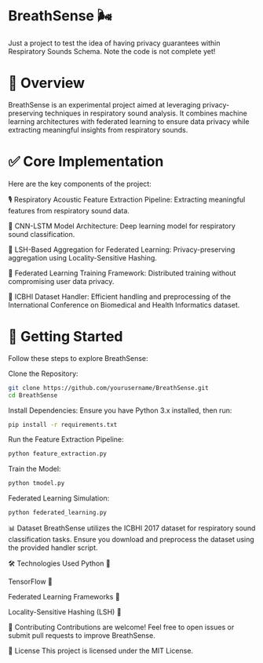 # BreathSense 🌬️
                  
Just a project to test the idea of having privacy guarantees within Respiratory Sounds Schema. Note the code is not complete yet! 

# 🌟 Overview
BreathSense is an experimental project aimed at leveraging privacy-preserving techniques in respiratory sound analysis. It combines machine learning architectures with federated learning to ensure data privacy while extracting meaningful insights from respiratory sounds.

# ✅ Core Implementation
Here are the key components of the project:

🎙️ Respiratory Acoustic Feature Extraction Pipeline: Extracting meaningful features from respiratory sound data.

🧠 CNN-LSTM Model Architecture: Deep learning model for respiratory sound classification.

🔑 LSH-Based Aggregation for Federated Learning: Privacy-preserving aggregation using Locality-Sensitive Hashing.

🤝 Federated Learning Training Framework: Distributed training without compromising user data privacy.

📂 ICBHI Dataset Handler: Efficient handling and preprocessing of the International Conference on Biomedical and Health Informatics dataset.

# 🚀 Getting Started
Follow these steps to explore BreathSense:

Clone the Repository:

```sh
git clone https://github.com/yourusername/BreathSense.git
cd BreathSense
```

Install Dependencies:
Ensure you have Python 3.x installed, then run:
```sh
pip install -r requirements.txt
```

Run the Feature Extraction Pipeline:
```sh
python feature_extraction.py
```

Train the Model:
```sh
python tmodel.py
```

Federated Learning Simulation:
```sh
python federated_learning.py
```

📊 Dataset
BreathSense utilizes the ICBHI 2017 dataset for respiratory sound classification tasks. Ensure you download and preprocess the dataset using the provided handler script.

🛠️ Technologies Used
Python 🐍

TensorFlow 🔗

Federated Learning Frameworks 🤝

Locality-Sensitive Hashing (LSH) 📌

🤝 Contributing
Contributions are welcome! Feel free to open issues or submit pull requests to improve BreathSense.

📜 License
This project is licensed under the MIT License.

